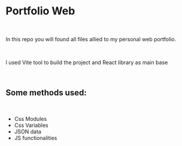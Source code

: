 <h1> Portfolio Web </h1>
<br>
<p>In this repo you will found all files allied to my personal web portfolio. </p>
<br>
<p> I used Vite tool to build the project and React library as main base </p>
<br>
<h2>Some methods used: </h2>
<br>
<ul>
  <li>Css Modules</li>
  <li>Css Variables</li>
  <li>JSON data</li>
  <li>JS functionalities</li>
</ul>
